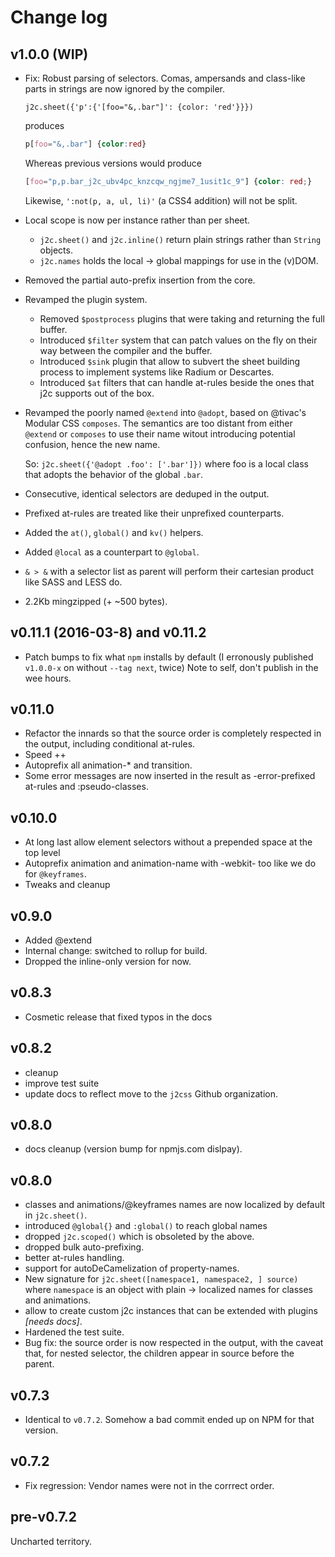 # Change log

## v1.0.0 (WIP)

- Fix: Robust parsing of selectors. Comas, ampersands and class-like parts
  in strings are now ignored by the compiler.

  ```JS
  j2c.sheet({'p':{'[foo="&,.bar"]': {color: 'red'}}})
  ```

  produces

  ```CSS
  p[foo="&,.bar"] {color:red}
  ```

  Whereas previous versions would produce

  ```CSS
  [foo="p,p.bar_j2c_ubv4pc_knzcqw_ngjme7_1usit1c_9"] {color: red;}
  ```

  Likewise, `':not(p, a, ul, li)'` (a CSS4 addition) will not be split.
  
- Local scope is now per instance rather than per sheet.
  - `j2c.sheet()` and `j2c.inline()` return plain strings rather than
    `String` objects.
  - `j2c.names` holds the local -> global mappings for use in the (v)DOM.
- Removed the partial auto-prefix insertion from the core.
- Revamped the plugin system.
  - Removed `$postprocess` plugins that were taking and returning the full
    buffer.
  - Introduced `$filter` system that can patch values on the fly on their
    way between the compiler and the buffer.
  - Introduced `$sink` plugin that allow to subvert the sheet building
    process to implement systems like Radium or Descartes.
  - Introduced `$at` filters that can handle at-rules beside the ones that
    j2c supports out of the box.
- Revamped the poorly named `@extend` into `@adopt`, based on @tivac's
  Modular CSS `composes`. The semantics are too distant from either `@extend`
  or `composes` to use their name witout introducing potential confusion,
  hence the new name.

  So: `j2c.sheet({'@adopt .foo': ['.bar']})` where foo is a local class that adopts the behavior of the global `.bar`.
- Consecutive, identical selectors are deduped in the output.
- Prefixed at-rules are treated like their unprefixed counterparts.
- Added the `at()`, `global()` and `kv()` helpers.
- Added `@local` as a counterpart to `@global`.
- `& > &` with a selector list as parent will perform their cartesian product
  like SASS and LESS do.
- 2.2Kb mingzipped (+ ~500 bytes).

## v0.11.1 (2016-03-8) and v0.11.2

- Patch bumps to fix what `npm` installs by default (I erronously published `v1.0.0-x` on without `--tag next`, twice) Note to self, don't publish in the wee hours.

## v0.11.0

- Refactor the innards so that the source order is completely respected in the output, including conditional at-rules.
- Speed ++
- Autoprefix all animation-* and transition.
- Some error messages are now inserted in the result as -error-prefixed at-rules and :pseudo-classes.

## v0.10.0

- At long last allow element selectors without a prepended space at the top level
- Autoprefix animation and animation-name with -webkit- too like we do for `@keyframes`.
- Tweaks and cleanup

## v0.9.0

- Added @extend
- Internal change: switched to rollup for build.
- Dropped the inline-only version for now.

## v0.8.3

- Cosmetic release that fixed typos in the docs

## v0.8.2

- cleanup
- improve test suite
- update docs to reflect move to the `j2css` Github organization.

## v0.8.0

- docs cleanup (version bump for npmjs.com dislpay).

## v0.8.0

- classes and animations/@keyframes names are now localized by default in `j2c.sheet()`.
- introduced `@global{}` and `:global()` to reach global names
- dropped `j2c.scoped()` which is obsoleted by the above.
- dropped bulk auto-prefixing.
- better at-rules handling.
- support for autoDeCamelization of property-names.
- New signature for `j2c.sheet([namespace1, namespace2, ] source)` where `namespace` is an object
with plain -> localized names for classes and animations.
- allow to create custom j2c instances that can be extended with plugins *[needs docs]*.
- Hardened the test suite.
- Bug fix: the source order is now respected in the output, with the caveat that, for nested selector, the children appear in source before the parent.

## v0.7.3

- Identical to `v0.7.2`. Somehow a bad commit ended up on NPM for that version.

## v0.7.2

- Fix regression: Vendor names were not in the corrrect order.

## pre-v0.7.2

Uncharted territory.
